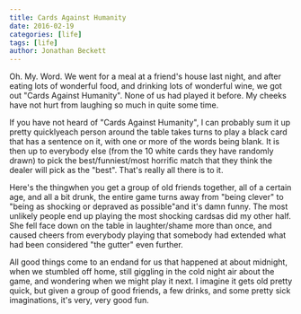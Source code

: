 ```yaml
---
title: Cards Against Humanity
date: 2016-02-19
categories: [life]
tags: [life]
author: Jonathan Beckett
---
```


Oh. My. Word. We went for a meal at a friend's house last night, and after eating lots of wonderful food, and drinking lots of wonderful wine, we got out "Cards Against Humanity". None of us had played it before. My cheeks have not hurt from laughing so much in quite some time.

If you have not heard of "Cards Against Humanity", I can probably sum it up pretty quicklyeach person around the table takes turns to play a black card that has a sentence on it, with one or more of the words being blank. It is then up to everybody else (from the 10 white cards they have randomly drawn) to pick the best/funniest/most horrific match that they think the dealer will pick as the "best". That's really all there is to it.

Here's the thingwhen you get a group of old friends together, all of a certain age, and all a bit drunk, the entire game turns away from "being clever" to "being as shocking or depraved as possible"and it's damn funny. The most unlikely people end up playing the most shocking cardsas did my other half. She fell face down on the table in laughter/shame more than once, and caused cheers from everybody playing that somebody had extended what had been considered "the gutter" even further.

All good things come to an endand for us that happened at about midnight, when we stumbled off home, still giggling in the cold night air about the game, and wondering when we might play it next. I imagine it gets old pretty quick, but given a group of good friends, a few drinks, and some pretty sick imaginations, it's very, very good fun.